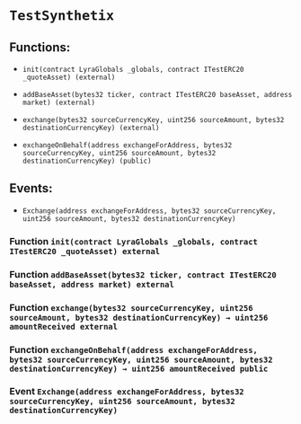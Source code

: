 # `TestSynthetix`

## Functions:

- `init(contract LyraGlobals _globals, contract ITestERC20 _quoteAsset) (external)`

- `addBaseAsset(bytes32 ticker, contract ITestERC20 baseAsset, address market) (external)`

- `exchange(bytes32 sourceCurrencyKey, uint256 sourceAmount, bytes32 destinationCurrencyKey) (external)`

- `exchangeOnBehalf(address exchangeForAddress, bytes32 sourceCurrencyKey, uint256 sourceAmount, bytes32 destinationCurrencyKey) (public)`

## Events:

- `Exchange(address exchangeForAddress, bytes32 sourceCurrencyKey, uint256 sourceAmount, bytes32 destinationCurrencyKey)`

### Function `init(contract LyraGlobals _globals, contract ITestERC20 _quoteAsset) external`

### Function `addBaseAsset(bytes32 ticker, contract ITestERC20 baseAsset, address market) external`

### Function `exchange(bytes32 sourceCurrencyKey, uint256 sourceAmount, bytes32 destinationCurrencyKey) → uint256 amountReceived external`

### Function `exchangeOnBehalf(address exchangeForAddress, bytes32 sourceCurrencyKey, uint256 sourceAmount, bytes32 destinationCurrencyKey) → uint256 amountReceived public`

### Event `Exchange(address exchangeForAddress, bytes32 sourceCurrencyKey, uint256 sourceAmount, bytes32 destinationCurrencyKey)`
